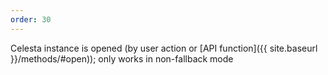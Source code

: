 ```yaml
---
order: 30
---
```

Celesta instance is opened (by user action or [API function]({{ site.baseurl }}/methods/#open)); only works in non-fallback mode
